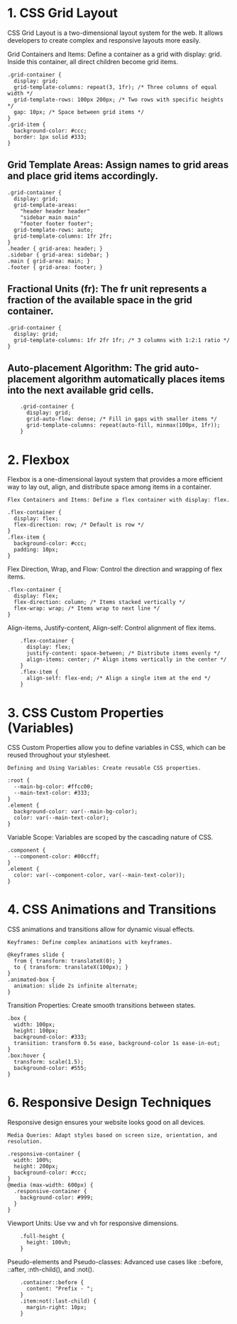# 1. CSS Grid Layout

CSS Grid Layout is a two-dimensional layout system for the web. It allows developers to create complex and responsive layouts more easily.

Grid Containers and Items: Define a container as a grid with display: grid. Inside this container, all direct children become grid items.

```
.grid-container {
  display: grid;
  grid-template-columns: repeat(3, 1fr); /* Three columns of equal width */
  grid-template-rows: 100px 200px; /* Two rows with specific heights */
  gap: 10px; /* Space between grid items */
}
.grid-item {
  background-color: #ccc;
  border: 1px solid #333;
}
```
## Grid Template Areas: Assign names to grid areas and place grid items accordingly.

```
.grid-container {
  display: grid;
  grid-template-areas: 
    "header header header"
    "sidebar main main"
    "footer footer footer";
  grid-template-rows: auto;
  grid-template-columns: 1fr 2fr;
}
.header { grid-area: header; }
.sidebar { grid-area: sidebar; }
.main { grid-area: main; }
.footer { grid-area: footer; }
```

## Fractional Units (fr): The fr unit represents a fraction of the available space in the grid container.

```
.grid-container {
  display: grid;
  grid-template-columns: 1fr 2fr 1fr; /* 3 columns with 1:2:1 ratio */
}
```

## Auto-placement Algorithm: The grid auto-placement algorithm automatically places items into the next available grid cells.

```
    .grid-container {
      display: grid;
      grid-auto-flow: dense; /* Fill in gaps with smaller items */
      grid-template-columns: repeat(auto-fill, minmax(100px, 1fr));
    }
```

# 2. Flexbox

Flexbox is a one-dimensional layout system that provides a more efficient way to lay out, align, and distribute space among items in a container.

    Flex Containers and Items: Define a flex container with display: flex.

```
.flex-container {
  display: flex;
  flex-direction: row; /* Default is row */
}
.flex-item {
  background-color: #ccc;
  padding: 10px;
}
```

Flex Direction, Wrap, and Flow: Control the direction and wrapping of flex items.

```
.flex-container {
  display: flex;
  flex-direction: column; /* Items stacked vertically */
  flex-wrap: wrap; /* Items wrap to next line */
}
```

Align-items, Justify-content, Align-self: Control alignment of flex items.

```
    .flex-container {
      display: flex;
      justify-content: space-between; /* Distribute items evenly */
      align-items: center; /* Align items vertically in the center */
    }
    .flex-item {
      align-self: flex-end; /* Align a single item at the end */
    }

```
# 3. CSS Custom Properties (Variables)

CSS Custom Properties allow you to define variables in CSS, which can be reused throughout your stylesheet.

    Defining and Using Variables: Create reusable CSS properties.

```
:root {
  --main-bg-color: #ffcc00;
  --main-text-color: #333;
}
.element {
  background-color: var(--main-bg-color);
  color: var(--main-text-color);
}
```

Variable Scope: Variables are scoped by the cascading nature of CSS.

```
.component {
  --component-color: #00ccff;
}
.element {
  color: var(--component-color, var(--main-text-color));
}
```

# 4. CSS Animations and Transitions

CSS animations and transitions allow for dynamic visual effects.

    Keyframes: Define complex animations with keyframes.

```
@keyframes slide {
  from { transform: translateX(0); }
  to { transform: translateX(100px); }
}
.animated-box {
  animation: slide 2s infinite alternate;
}
```

Transition Properties: Create smooth transitions between states.

```
.box {
  width: 100px;
  height: 100px;
  background-color: #333;
  transition: transform 0.5s ease, background-color 1s ease-in-out;
}
.box:hover {
  transform: scale(1.5);
  background-color: #555;
}
```

# 6. Responsive Design Techniques

Responsive design ensures your website looks good on all devices.

    Media Queries: Adapt styles based on screen size, orientation, and resolution.

```
.responsive-container {
  width: 100%;
  height: 200px;
  background-color: #ccc;
}
@media (max-width: 600px) {
  .responsive-container {
    background-color: #999;
  }
}
```

Viewport Units: Use vw and vh for responsive dimensions.

```
    .full-height {
      height: 100vh;
    }
```

Pseudo-elements and Pseudo-classes: Advanced use cases like ::before, ::after, :nth-child(), and :not().

```
    .container::before {
      content: "Prefix - ";
    }
    .item:not(:last-child) {
      margin-right: 10px;
    }
```
